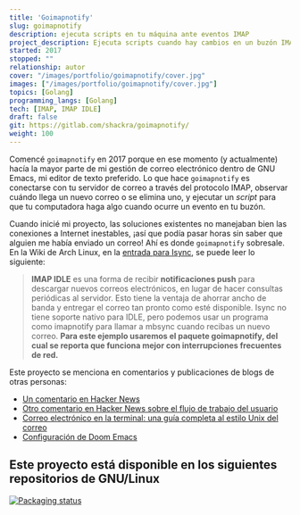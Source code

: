 ```yaml
---
title: 'Goimapnotify'
slug: goimapnotify
description: ejecuta scripts en tu máquina ante eventos IMAP
project_description: Ejecuta scripts cuando hay cambios en un buzón IMAP (mensajes nuevos/eliminados/actualizados) usando IDLE
started: 2017
stopped: ""
relationship: autor
cover: "/images/portfolio/goimapnotify/cover.jpg"
images: ["/images/portfolio/goimapnotify/cover.jpg"]
topics: [Golang]
programming_langs: [Golang]
tech: [IMAP, IMAP IDLE]
draft: false
git: https://gitlab.com/shackra/goimapnotify/
weight: 100
---
```


Comencé `goimapnotify` en 2017 porque en ese momento (y actualmente) hacía la mayor parte de mi gestión de correo electrónico dentro de GNU Emacs, mi editor de texto preferido. Lo que hace `goimapnotify` es conectarse con tu servidor de correo a través del protocolo IMAP, observar cuándo llega un nuevo correo o se elimina uno, y ejecutar un *script* para que tu computadora haga algo cuando ocurre un evento en tu buzón.

Cuando inicié mi proyecto, las soluciones existentes no manejaban bien las conexiones a Internet inestables, ¡así que podía pasar horas sin saber que alguien me había enviado un correo! Ahí es donde `goimapnotify` sobresale. En la Wiki de Arch Linux, en la [entrada para Isync](https://web.archive.org/web/20250514051418/https://wiki.archlinux.org/title/Isync#With_imapnotify), se puede leer lo siguiente:

> **IMAP IDLE** es una forma de recibir **notificaciones push** para descargar nuevos correos electrónicos, en lugar de hacer consultas periódicas al servidor. Esto tiene la ventaja de ahorrar ancho de banda y entregar el correo tan pronto como esté disponible. Isync no tiene soporte nativo para IDLE, pero podemos usar un programa como imapnotify para llamar a mbsync cuando recibas un nuevo correo. **Para este ejemplo usaremos el paquete goimapnotify, del cual se reporta que funciona mejor con interrupciones frecuentes de red.**

Este proyecto se menciona en comentarios y publicaciones de blogs de otras personas:
- [Un comentario en Hacker News](https://news.ycombinator.com/item?id=42367084)
- [Otro comentario en Hacker News sobre el flujo de trabajo del usuario](https://news.ycombinator.com/item?id=30934275)
- [Correo electrónico en la terminal: una guía completa al estilo Unix del correo](https://bence.ferdinandy.com/2023/07/20/email-in-the-terminal-a-complete-guide-to-the-unix-way-of-email/#automation)
- [Configuración de Doom Emacs](https://pratikvn.github.io/my-emacs-config/#fetching)

## Este proyecto está disponible en los siguientes repositorios de GNU/Linux

[![Packaging status](https://repology.org/badge/vertical-allrepos/goimapnotify.svg)](https://repology.org/project/goimapnotify/versions)

